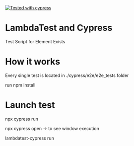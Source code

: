 <a href="https://github.com/DevExpress/testcafe">
   <img alt="Tested with cypress" src="https://img.shields.io/badge/cypress-dashboard-brightgreen.svg">
</a>

# LambdaTest and Cypress
Test Script for Element Exists


# How it works

Every single test is located in ./cypress/e2e/e2e_tests folder

run npm install

# Launch test

npx cypress run

npx cypress open -> to see window execution

lambdatest-cypress run


